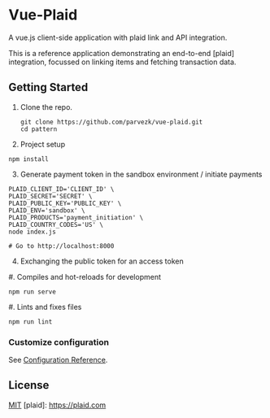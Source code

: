 # Vue-Plaid
A vue.js client-side application with plaid link and API integration.

This is a reference application demonstrating an end-to-end [plaid] integration, focussed on linking items and fetching transaction data.

## Getting Started

1. Clone the repo.
    ```shell
    git clone https://github.com/parvezk/vue-plaid.git
    cd pattern
    ```

2. Project setup
```
npm install
```

3. Generate payment token in the sandbox environment / initiate payments
```
PLAID_CLIENT_ID='CLIENT_ID' \
PLAID_SECRET='SECRET' \
PLAID_PUBLIC_KEY='PUBLIC_KEY' \
PLAID_ENV='sandbox' \
PLAID_PRODUCTS='payment_initiation' \
PLAID_COUNTRY_CODES='US' \
node index.js

# Go to http://localhost:8000
```

4. Exchanging the public token for an access token

#. Compiles and hot-reloads for development
```
npm run serve
```

#. Lints and fixes files
```
npm run lint
```

### Customize configuration
See [Configuration Reference](https://cli.vuejs.org/config/).

## License

[MIT](LICENSE)
[plaid]: https://plaid.com